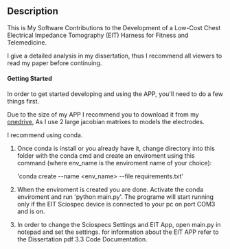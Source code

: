 ## Description 

This is My Software Contributions to the Development of a Low-Cost Chest Electrical Impedance Tomography (EIT) Harness for Fitness and Telemedicine.

I give a detailed analysis in my dissertation, thus I recommend all viewers to read my paper before continuing.



#### Getting Started

In order to get started developing and using the APP, you'll need to do a few things first. 

Due to the size of my APP I recommend you to download it from my [onedrive](https://liveuclac-my.sharepoint.com/my?id=%2Fpersonal%2Fucaba53%5Fucl%5Fac%5Fuk%2FDocuments%2FMicrosoft%20Teams%20Chat%20Files%2FEIT%5FAPP%5Ffor%5F32%5Fand%5F16%5Fsystem%2Ezip&parent=%2Fpersonal%2Fucaba53%5Fucl%5Fac%5Fuk%2FDocuments%2FMicrosoft%20Teams%20Chat%20Files&ga=1), As I use 2 large jacobian matrixes to models the electrodes.

I recommend using conda.

1. Once conda is install or you already have it, change directory into this folder with the conda cmd 
and create an enviroment using this command (where env_name is the enviroment name of your choice):

	'conda create --name <env_name> --file requirements.txt'			

2. When the enviroment is created you are done. Activate the conda enviroment and run 'python main.py'. 
The programe will start running only if the EIT Sciospec device is connected to your pc on port COM3 and is on.

3. In order to change the Sciospecs Settings and EIT App, open main.py in notepad and set the settings.
for information about the EIT APP refer to the Dissertation pdf 3.3 Code Documentation.
